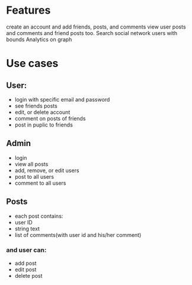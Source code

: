 # Features
create an account and add friends, posts, and comments
view user posts and comments and friend posts too.
Search social network users with bounds
Analytics on graph

# Use cases
## User:
* login with specific email and password
* see friends posts
* edit, or delete account
* comment on posts of friends
* post in puplic to friends
## Admin
* login
* view all posts
* add, remove, or edit users
* post to all users
* comment to all users
## Posts
* each post contains:
* user ID
* string text
* list of comments(with user id and his/her comment)
### and user can:
* add post
* edit post
* delete post
